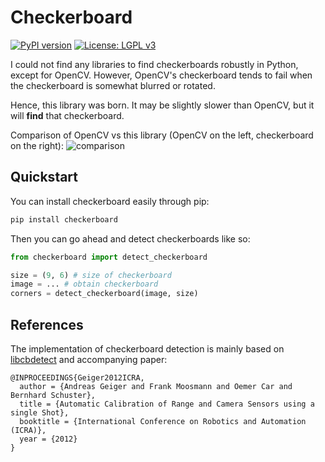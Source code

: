 # Checkerboard

[![PyPI version](https://badge.fury.io/py/checkerboard.svg)](https://badge.fury.io/py/checkerboard)
[![License: LGPL v3](https://img.shields.io/badge/License-LGPL%20v3-blue.svg)](https://www.gnu.org/licenses/lgpl-3.0)

I could not find any libraries to find checkerboards robustly in Python, except for OpenCV.
However, OpenCV's checkerboard tends to fail when the checkerboard is somewhat blurred or rotated.

Hence, this library was born. It may be slightly slower than OpenCV, but it will **find** that checkerboard.

Comparison of OpenCV vs this library (OpenCV on the left, checkerboard on the right):
![comparison](https://thumbs.gfycat.com/HomelyAccurateBettong.webp)

## Quickstart

You can install checkerboard easily through pip:
```bash
pip install checkerboard
```

Then you can go ahead and detect checkerboards like so:
```python
from checkerboard import detect_checkerboard

size = (9, 6) # size of checkerboard
image = ... # obtain checkerboard
corners = detect_checkerboard(image, size)
```

## References

The implementation of checkerboard detection is mainly based on [libcbdetect](http://www.cvlibs.net/software/libcbdetect/) 
and accompanying paper:
```
@INPROCEEDINGS{Geiger2012ICRA,
  author = {Andreas Geiger and Frank Moosmann and Oemer Car and Bernhard Schuster},
  title = {Automatic Calibration of Range and Camera Sensors using a single Shot},
  booktitle = {International Conference on Robotics and Automation (ICRA)},
  year = {2012}
} 
```


